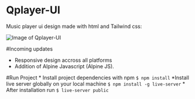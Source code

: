 # Qplayer-UI
Music player ui design made with html and Tailwind css:

![Image of Qplayer-UI](https://s3.amazonaws.com/users.uploads/Screen+Shot+2020-03-04+at+02.37.54.png)

#Incoming updates

* Responsive design accross all platforms
* Addition of Alpine Javascript (Alpine JS).


#Run Project
	* Install project dependencies with npm 
	```
			$ npm install
	```
	*Install live server globally on your local machine
	```
			$ npm install -g live-server
	```
	* After installation run
	```
			$ live-server public
	```